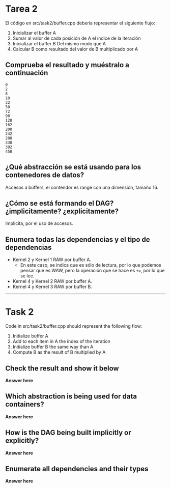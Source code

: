 # Tarea 2
El código en src/task2/buffer.cpp debería representar el siguiente flujo:
1. Inicializar el buffer A
2. Sumar al valor de cada posición de A el índice de la iteración
3. Inicializar el buffer B Del mismo modo que A
4. Calcular B como resultado del valor de B multiplicado por A

## Comprueba el resultado y muéstralo a continuación

```
0
2
8
18
32
50
72
98
128
162
200
242
288
338
392
450
```

## ¿Qué abstracción se está usando para los contenedores de datos?

Accesos a búffers, el contendor es range con una dimensión, tamaño 16.

## ¿Cómo se está formando el DAG? ¿implicitamente? ¿explicitamente?

Implicíta, por el uso de accesos.

## Enumera todas las dependencias y el tipo de dependencias

- Kernel 2 y Kernel 1 RAW por buffer A.
  - En este caso, se indica que es sólo de lectura, por lo que podemos pensar que es WAW, pero la operación que se hace es `+=`, por lo que se lee.
- Kernel 4 y Kernel 2 RAW por buffer A.
- Kernel 4 y Kernel 3 RAW por buffer B.

----

# Task 2
Code in src/task2/buffer.cpp should represent the following flow:
1. Initialize buffer A
2. Add to each item in A the index of the iteration
3. Initialize buffer B the same way than A
4. Compute B as the result of B multiplied by A

## Check the result and show it below
**Answer here**

## Which abstraction is being used for data containers?
**Answer here**

## How is the DAG being built implicitly or explicitly?
**Answer here**

## Enumerate all dependencies and their types
**Answer here**
